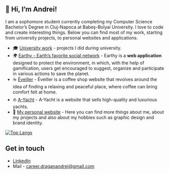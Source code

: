 ## 👋 Hi, I’m Andrei!

I am a sophomore student currently completing my Computer Science Bachelor’s Degree in Cluj-Napoca at Babeș-Bolyai University. I love to code and create interesting things. Below you can find most of my work, starting from university projects, to personal websites and applications.

- 🎓 [University work](https://github.com/andrei-dragan/university-work) - projects I did during university.
- 🌍 [Earthy - Earth’s favorite social network](https://github.com/andrei-dragan/earthy) - Earthy is a **web application** designed to protect the environment, in which, with the help of gamification, users get encouraged to suggest, organize and participate in various actions to save the planet.
- ☕ [Éveiller](https://github.com/andrei-dragan/eveiller) - Éveiller is a coffee shop website that revolves around the idea of finding a relaxing and peaceful place, where coffee can bring comfort felt at home.
- ⛵ [A-Yacht](https://github.com/andrei-dragan/a-yacht) - A-Yacht is a website that sells high-quality and luxurious yachts.
- 🧑 [My personal website](https://draganandrei.netlify.app/) - Here you can find more things about me, about my projects and also about my hobbies such as graphic design and brand identity.

[![Top Langs](https://github-readme-stats.vercel.app/api/top-langs/?username=andrei-dragan&layout=compact&langs_count=8&hide=CSS)](https://github.com/anuraghazra/github-readme-stats)

## Get in touch
- [LinkedIn](https://linkedin.com/in/andrei-dragan-67793b21a)
- Mail - career.draganandrei@gmail.com


